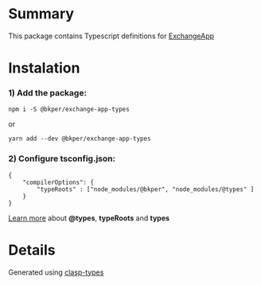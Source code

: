 # Summary

This package contains Typescript definitions for [ExchangeApp](https://bkper.com/docs/#exchangerapp)

# Instalation

### 1) Add the package:

```
npm i -S @bkper/exchange-app-types
```
or
```
yarn add --dev @bkper/exchange-app-types
```

### 2) Configure tsconfig.json:

```
{
    "compilerOptions": {
        "typeRoots" : ["node_modules/@bkper", "node_modules/@types" ]
    }
}
```

[Learn more](https://www.typescriptlang.org/docs/handbook/tsconfig-json.html#types-typeroots-and-types) about **@types**, **typeRoots** and **types**

# Details

Generated using [clasp-types](https://github.com/maelcaldas/clasp-types)

